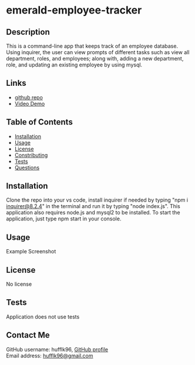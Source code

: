 # emerald-employee-tracker

## Description
This is a command-line app that keeps track of an employee database.  Using inquirer, the user can view prompts of different tasks such as view all department, roles, and employees; along with, adding a new department, role, and updating an existing employee by using mysql. 

## Links
- [github repo]()
- [Video Demo]()

## Table of Contents
- [Installation](#installation)  
- [Usage](#usage)  
- [License](#license)  
- [Constributing](#contributing)  
- [Tests](#tests)  
- [Questions](#questions)

## Installation
Clone the repo into your vs code, install inquirer if needed by typing "npm i inquirer@8.2.4" in the terminal and run it by typing "node index.js".  This application also requires node.js and mysql2 to be installed.  To start the application, just type npm start in your console.

## Usage
Example Screenshot

## License
No license

## Tests
Application does not use tests

## Contact Me
GitHub username: hufflk96, 
[GitHub profile](https://www.github.com/hufflk96)    
Email address: hufflk96@gmail.com  
